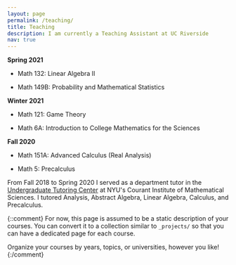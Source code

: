 ```yaml
---
layout: page
permalink: /teaching/
title: Teaching
description: I am currently a Teaching Assistant at UC Riverside
nav: true
---
```

**Spring 2021**

  * Math 132: Linear Algebra II
	
  * Math 149B: Probability and Mathematical Statistics

**Winter 2021**

  * Math 121: Game Theory
  
  * Math 6A: Introduction to College Mathematics for the Sciences
  
**Fall 2020**

  * Math 151A: Advanced Calculus (Real Analysis)
  
  * Math 5: Precalculus

From Fall 2018 to Spring 2020 I served as a department tutor in the [Undergraduate Tutoring Center](https://math.nyu.edu/dynamic/undergrad/ba-cas/tutoring/) at NYU's Courant Institute of Mathematical Sciences. I tutored Analysis, Abstract Algebra, Linear Algebra, Calculus, and Precalculus.

{::comment}
For now, this page is assumed to be a static description of your courses. You can convert it to a collection similar to `_projects/` so that you can have a dedicated page for each course.

Organize your courses by years, topics, or universities, however you like!
{:/comment}

